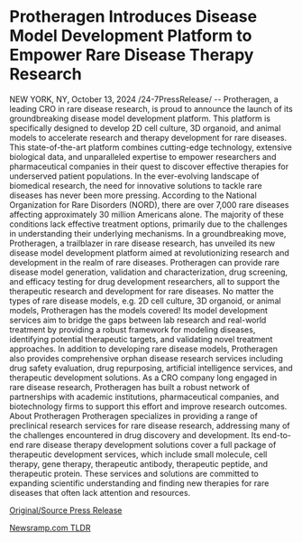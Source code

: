 # Protheragen Introduces Disease Model Development Platform to Empower Rare Disease Therapy Research

NEW YORK, NY, October 13, 2024 /24-7PressRelease/ -- Protheragen, a leading CRO in rare disease research, is proud to announce the launch of its groundbreaking disease model development platform. This platform is specifically designed to develop 2D cell culture, 3D organoid, and animal models to accelerate research and therapy development for rare diseases. This state-of-the-art platform combines cutting-edge technology, extensive biological data, and unparalleled expertise to empower researchers and pharmaceutical companies in their quest to discover effective therapies for underserved patient populations.  In the ever-evolving landscape of biomedical research, the need for innovative solutions to tackle rare diseases has never been more pressing. According to the National Organization for Rare Disorders (NORD), there are over 7,000 rare diseases affecting approximately 30 million Americans alone. The majority of these conditions lack effective treatment options, primarily due to the challenges in understanding their underlying mechanisms. In a groundbreaking move, Protheragen, a trailblazer in rare disease research, has unveiled its new disease model development platform aimed at revolutionizing research and development in the realm of rare diseases.  Protheragen can provide rare disease model generation, validation and characterization, drug screening, and efficacy testing for drug development researchers, all to support the therapeutic research and development for rare diseases. No matter the types of rare disease models, e.g. 2D cell culture, 3D organoid, or animal models, Protheragen has the models covered! Its model development services aim to bridge the gaps between lab research and real-world treatment by providing a robust framework for modeling diseases, identifying potential therapeutic targets, and validating novel treatment approaches.  In addition to developing rare disease models, Protheragen also provides comprehensive orphan disease research services including drug safety evaluation, drug repurposing, artificial intelligence services, and therapeutic development solutions. As a CRO company long engaged in rare disease research, Protheragen has built a robust network of partnerships with academic institutions, pharmaceutical companies, and biotechnology firms to support this effort and improve research outcomes.  About Protheragen Protheragen specializes in providing a range of preclinical research services for rare disease research, addressing many of the challenges encountered in drug discovery and development. Its end-to-end rare disease therapy development solutions cover a full package of therapeutic development services, which include small molecule, cell therapy, gene therapy, therapeutic antibody, therapeutic peptide, and therapeutic protein. These services and solutions are committed to expanding scientific understanding and finding new therapies for rare diseases that often lack attention and resources. 

[Original/Source Press Release](https://www.24-7pressrelease.com/press-release/515224/protheragen-introduces-disease-model-development-platform-to-empower-rare-disease-therapy-research) 

[Newsramp.com TLDR](https://newsramp.com/None) 
